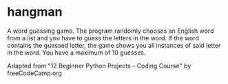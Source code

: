 # hangman
A word guessing game. The program randomly chooses an English word from a list and you have to guess the letters in the word. If the word contains the guessed letter, the game shows you all instances of said letter in the word. You have a maximum of 10 guesses. 

Adapted from "12 Beginner Python Projects - Coding Course" by freeCodeCamp.org
